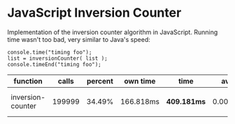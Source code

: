 # JavaScript Inversion Counter

Implementation of the inversion counter algorithm in JavaScript. Running time wasn't too bad, very similar to Java's speed:

    console.time("timing foo");
    list = inversionCounter( list );
    console.timeEnd("timing foo");

|function         |calls |percent|own time |time         | avg   |min| max     |file
|-----------------|------|-------|---------|-------------|-------|---|---------|-------------------------------
|inversion-counter|199999|34.49% |166.818ms|**409.181ms**|0.002ms|0ms|409.181ms|inversion-counter.js (line 18)
